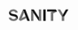 <svg xmlns="http://www.w3.org/2000/svg" fill="none" viewBox="0 0 109 22" width="109px" height="22px">
  <path fill="currentColor" fill-opacity=".6" d="M100.663 13.602v7.829h-4.345v-7.829"/>
  <path fill="currentColor" d="M96.318 13.602 103.671.801h4.615l-7.623 12.801h-4.345Z"/>
  <path fill="currentColor" fill-opacity=".6" d="M96.318 13.602 88.761.801h4.754l5.12 8.773-2.317 4.028ZM80.966 8.008V21.43h-4.41V10.299l4.41-2.291Z"/>
  <path fill="currentColor" fill-opacity=".6" d="m76.555 10.288 11.183-5.724-1.89-3.196-9.293 4.543v4.377Z"/>
  <path fill="currentColor" d="M69.816 4.564V.801h15.696l2.226 3.763H69.816ZM67.288.8H62.91v20.635h4.378V.8Z"/>
  <path fill="currentColor" fill-opacity=".6" d="M45.062 6.945v14.486h-4.206V.801l4.206 6.144Z"/>
  <path fill="currentColor" d="m45.712.8 9.264 14.096v6.535L40.856.801h4.856Z"/>
  <path fill="currentColor" fill-opacity=".6" d="M54.976.8h4.206v20.631h-4.206V.801Zm-33.04 20.969 10.308-5.39-1.27-3.293-6.787 3.165-2.25 5.518Z"/>
  <path fill="currentColor" fill-opacity=".6" d="M28.31 6.144 21.937 21.77l-3.278-2.823L26.253.801l2.057 5.343Z"/>
  <path fill="currentColor" d="M26.253.8h4.344l8.037 20.631h-4.448L26.253.801ZM2.35 3.182c0 2.873 1.804 4.582 5.419 5.483l3.83.873c3.42.772 5.503 2.69 5.503 5.814a5.869 5.869 0 0 1-1.275 3.763c0-3.117-1.641-4.801-5.599-5.814l-3.76-.84c-3.011-.675-5.336-2.252-5.336-5.645A5.84 5.84 0 0 1 2.35 3.182Z"/>
  <path fill="currentColor" fill-opacity=".6" d="M13.473 14.586c1.634 1.027 2.35 2.464 2.35 4.525-1.352 1.702-3.728 2.657-6.52 2.657-4.7 0-7.988-2.273-8.719-6.223h4.513c.581 1.813 2.12 2.654 4.173 2.654 2.507 0 4.174-1.315 4.207-3.62M4.695 7.44a4.76 4.76 0 0 1-1.77-1.811 4.654 4.654 0 0 1-.576-2.447C3.654 1.494 5.923.462 8.69.462c4.788 0 7.558 2.486 8.241 5.984H12.59c-.48-1.38-1.678-2.453-3.863-2.453-2.335 0-3.929 1.336-4.02 3.447"/>
</svg>